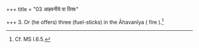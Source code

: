 +++
title = "03 आहवनीये वा तिस्रः"

+++
3. Or (he offers) three (fuel-sticks) in the Āhavanīya ( fire ).[^1]  

[^1]: Cf. MS I.6.5.  
